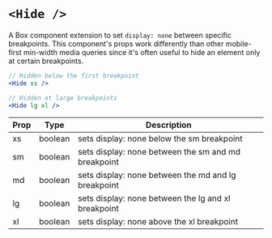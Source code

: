 
# `<Hide />`

A Box component extension to set `display: none` between specific breakpoints.
This component's props work differently than other mobile-first min-width
media queries since it's often useful to hide an element only at certain breakpoints.

```jsx
// Hidden below the first breakpoint
<Hide xs />

// Hidden at large breakpoints
<Hide lg xl />
```

Prop | Type | Description
---|---|---
xs | boolean | sets display: none below the sm breakpoint
sm | boolean | sets display: none between the sm and md breakpoint
md | boolean | sets display: none between the md and lg breakpoint
lg | boolean | sets display: none between the lg and xl breakpoint
xl | boolean | sets display: none above the xl breakpoint
